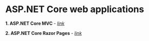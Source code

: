# ASP.NET Core web applications



**1. ASP.NET Core MVC** - *[link](https://docs.microsoft.com/en-us/aspnet/core/tutorials/first-mvc-app/?view=aspnetcore-3.0)*

**2. ASP.NET Core Razor Pages** - *[link](https://docs.microsoft.com/en-us/aspnet/core/tutorials/razor-pages/?view=aspnetcore-3.0)*